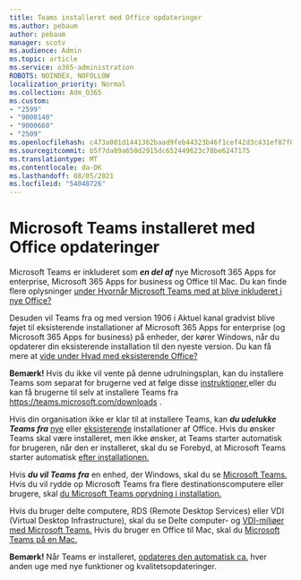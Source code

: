 ```yaml
---
title: Teams installeret med Office opdateringer
ms.author: pebaum
author: pebaum
manager: scotv
ms.audience: Admin
ms.topic: article
ms.service: o365-administration
ROBOTS: NOINDEX, NOFOLLOW
localization_priority: Normal
ms.collection: Adm_O365
ms.custom:
- "2599"
- "9000140"
- "9000660"
- "2509"
ms.openlocfilehash: c473a001d1441362baad9feb44323b46f1cef42d3c431ef87f0fb0172f10d152
ms.sourcegitcommit: b5f7da89a650d2915dc652449623c78be6247175
ms.translationtype: MT
ms.contentlocale: da-DK
ms.lasthandoff: 08/05/2021
ms.locfileid: "54048726"
---
```

# <a name="microsoft-teams-installed-with-office-updates"></a>Microsoft Teams installeret med Office opdateringer

Microsoft Teams er inkluderet som ***en del af*** nye Microsoft 365 Apps for enterprise, Microsoft 365 Apps for business og Office til Mac. Du kan finde flere oplysninger [under Hvornår Microsoft Teams med at blive inkluderet i nye Office?](https://docs.microsoft.com/deployoffice/teams-install#when-will-microsoft-teams-start-being-included-with-new-installations-of-microsoft-365-apps)

Desuden vil Teams fra og med version 1906 i Aktuel kanal  gradvist blive føjet til eksisterende installationer af Microsoft 365 Apps for enterprise (og Microsoft 365 Apps for business) på enheder, der kører Windows, når du opdaterer din eksisterende installation til den nyeste version. Du kan få mere at [vide under Hvad med eksisterende Office?](https://docs.microsoft.com/deployoffice/teams-install#what-about-existing-installations-of-microsoft-365-apps)

**Bemærk!** Hvis du ikke vil vente på denne udrulningsplan, kan du installere Teams som separat for brugerne ved at følge disse [instruktioner,](https://docs.microsoft.com/MicrosoftTeams/msi-deployment)eller du kan få brugerne til selv at installere Teams fra https://teams.microsoft.com/downloads .

Hvis din organisation ikke er klar til at installere Teams, kan ***du udelukke Teams fra*** [nye](https://docs.microsoft.com/deployoffice/teams-install#how-to-exclude-microsoft-teams-from-new-installations-of-microsoft-365-apps) eller [eksisterende](https://docs.microsoft.com/deployoffice/teams-install#use-group-policy-to-control-the-installation-of-microsoft-teams) installationer af Office. Hvis du ønsker Teams skal være installeret, men ikke ønsker, at Teams starter automatisk for brugeren, når den er installeret, skal du se Forebyd, at Microsoft Teams starter automatisk [efter installationen.](https://docs.microsoft.com/deployoffice/teams-install#use-group-policy-to-prevent-microsoft-teams-from-starting-automatically-after-installation)

Hvis ***du vil Teams fra*** en enhed, der Windows, skal du se [Microsoft Teams.](https://support.office.com/article/uninstall-microsoft-teams-3b159754-3c26-4952-abe7-57d27f5f4c81) Hvis du vil rydde op Microsoft Teams fra flere destinationscomputere eller brugere, skal [du Microsoft Teams oprydning i installation.](https://docs.microsoft.com/microsoftteams/scripts/powershell-script-teams-deployment-clean-up)

Hvis du bruger delte computere, RDS (Remote Desktop Services) eller VDI (Virtual Desktop Infrastructure), skal du se Delte computer- og [VDI-miljøer med Microsoft Teams.](https://docs.microsoft.com/deployoffice/teams-install#shared-computer-and-vdi-environments-with-microsoft-teams) Hvis du bruger en Office til Mac, skal du [Microsoft Teams på en Mac.](https://docs.microsoft.com/deployoffice/teams-install#microsoft-teams-installations-on-a-mac)

**Bemærk!** Når Teams er installeret, [opdateres den automatisk ca.](https://docs.microsoft.com/deployoffice/teams-install#feature-and-quality-updates-for-microsoft-teams) hver anden uge med nye funktioner og kvalitetsopdateringer. 
